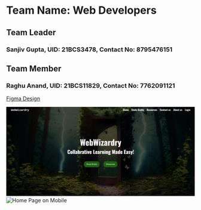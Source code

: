 # Team Name: Web Developers
## Team Leader 
### Sanjiv Gupta, UID: 21BCS3478,  Contact No: 8795476151
## Team Member  
### Raghu Anand, UID: 21BCS11829, Contact No: 7762091121

[Figma Design](https://www.figma.com/proto/pzBlFersIdLYLwQP8CMShJ/E-Learning-Platform-web?type=design&node-id=0-1&t=YplznOjbjWQgmV0v-0&scaling=scale-down&page-id=0%3A1&starting-point-node-id=1%3A2 )






![Home Page on Desktop](./Screenshots/Home%20Page%20(Desktop).png)
![Home Page on Mobile](./Screenshots/Home%20Page%20(Mobile).png.png)
